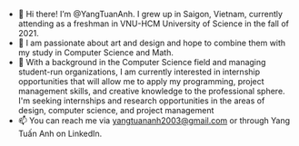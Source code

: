 - 👋 Hi there! I’m @YangTuanAnh. I grew up in Saigon, Vietnam, currently attending as a freshman in VNU-HCM University of Science in the fall of 2021.
- 🌱 I am passionate about art and design and hope to combine them with my study in Computer Science and Math.
- 💞️ With a background in the Computer Science field and managing student-run organizations, I am currently interested in internship opportunities that will allow me to apply my programming, project management skills, and creative knowledge to the professional sphere. I'm seeking internships and research opportunities in the areas of design, computer science, and project management
- 📫 You can reach me via yangtuananh2003@gmail.com or through Yang Tuấn Anh on LinkedIn.
<!---
YangTuanAnh/YangTuanAnh is a ✨ special ✨ repository because its `README.md` (this file) appears on your GitHub profile.
You can click the Preview link to take a look at your changes.
--->

